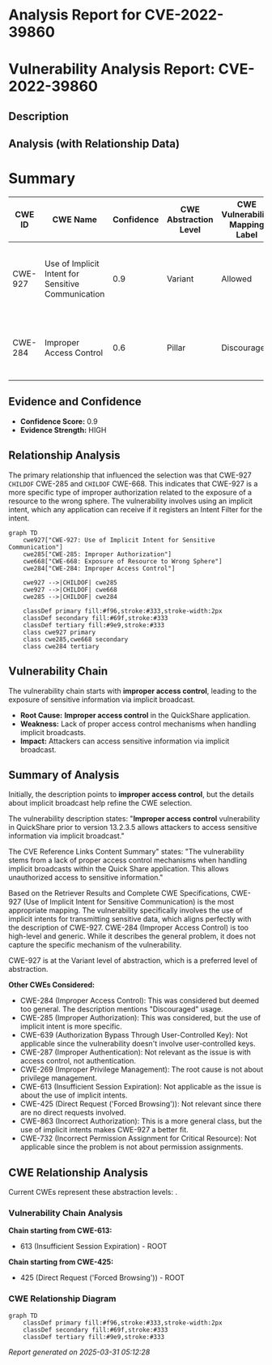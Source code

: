 # Analysis Report for CVE-2022-39860

# Vulnerability Analysis Report: CVE-2022-39860

## Description



## Analysis (with Relationship Data)

# Summary
| CWE ID | CWE Name | Confidence | CWE Abstraction Level | CWE Vulnerability Mapping Label | CWE-Vulnerability Mapping Notes |
|---|---|---|---|---|---|
| CWE-927 | Use of Implicit Intent for Sensitive Communication | 0.9 | Variant | Allowed | Primary CWE: Addresses the specific mechanism of the vulnerability. |
| CWE-284 | Improper Access Control | 0.6 | Pillar | Discouraged | Secondary Candidate: A high-level description of the problem. |

## Evidence and Confidence

*   **Confidence Score:** 0.9
*   **Evidence Strength:** HIGH

## Relationship Analysis
The primary relationship that influenced the selection was that CWE-927 `CHILDOF` CWE-285 and `CHILDOF` CWE-668. This indicates that CWE-927 is a more specific type of improper authorization related to the exposure of a resource to the wrong sphere. The vulnerability involves using an implicit intent, which any application can receive if it registers an Intent Filter for the intent.

```mermaid
graph TD
    cwe927["CWE-927: Use of Implicit Intent for Sensitive Communication"]
    cwe285["CWE-285: Improper Authorization"]
    cwe668["CWE-668: Exposure of Resource to Wrong Sphere"]
    cwe284["CWE-284: Improper Access Control"]

    cwe927 -->|CHILDOF| cwe285
    cwe927 -->|CHILDOF| cwe668
    cwe285 -->|CHILDOF| cwe284

    classDef primary fill:#f96,stroke:#333,stroke-width:2px
    classDef secondary fill:#69f,stroke:#333
    classDef tertiary fill:#9e9,stroke:#333
    class cwe927 primary
    class cwe285,cwe668 secondary
    class cwe284 tertiary
```

## Vulnerability Chain
The vulnerability chain starts with **improper access control**, leading to the exposure of sensitive information via implicit broadcast.
  - **Root Cause:** **Improper access control** in the QuickShare application.
  - **Weakness:** Lack of proper access control mechanisms when handling implicit broadcasts.
  - **Impact:** Attackers can access sensitive information via implicit broadcast.

## Summary of Analysis
Initially, the description points to **improper access control**, but the details about implicit broadcast help refine the CWE selection.

The vulnerability description states: "**Improper access control** vulnerability in QuickShare prior to version 13.2.3.5 allows attackers to access sensitive information via implicit broadcast."

The CVE Reference Links Content Summary" states: "The vulnerability stems from a lack of proper access control mechanisms when handling implicit broadcasts within the Quick Share application. This allows unauthorized access to sensitive information."

Based on the Retriever Results and Complete CWE Specifications, CWE-927 (Use of Implicit Intent for Sensitive Communication) is the most appropriate mapping. The vulnerability specifically involves the use of implicit intents for transmitting sensitive data, which aligns perfectly with the description of CWE-927. CWE-284 (Improper Access Control) is too high-level and generic. While it describes the general problem, it does not capture the specific mechanism of the vulnerability.

CWE-927 is at the Variant level of abstraction, which is a preferred level of abstraction.

**Other CWEs Considered:**

*   CWE-284 (Improper Access Control): This was considered but deemed too general. The description mentions "Discouraged" usage.
*   CWE-285 (Improper Authorization): This was considered, but the use of implicit intent is more specific.
*   CWE-639 (Authorization Bypass Through User-Controlled Key): Not applicable since the vulnerability doesn't involve user-controlled keys.
*   CWE-287 (Improper Authentication): Not relevant as the issue is with access control, not authentication.
*   CWE-269 (Improper Privilege Management): The root cause is not about privilege management.
*   CWE-613 (Insufficient Session Expiration): Not applicable as the issue is about the use of implicit intents.
*   CWE-425 (Direct Request ('Forced Browsing')): Not relevant since there are no direct requests involved.
*   CWE-863 (Incorrect Authorization): This is a more general class, but the use of implicit intents makes CWE-927 a better fit.
*   CWE-732 (Incorrect Permission Assignment for Critical Resource): Not applicable since the problem is not about permission assignments.


## CWE Relationship Analysis

Current CWEs represent these abstraction levels: .


### Vulnerability Chain Analysis

**Chain starting from CWE-613:**
- 613 (Insufficient Session Expiration) - ROOT


**Chain starting from CWE-425:**
- 425 (Direct Request ('Forced Browsing')) - ROOT



### CWE Relationship Diagram

```mermaid
graph TD
    classDef primary fill:#f96,stroke:#333,stroke-width:2px
    classDef secondary fill:#69f,stroke:#333
    classDef tertiary fill:#9e9,stroke:#333
```



*Report generated on 2025-03-31 05:12:28*
